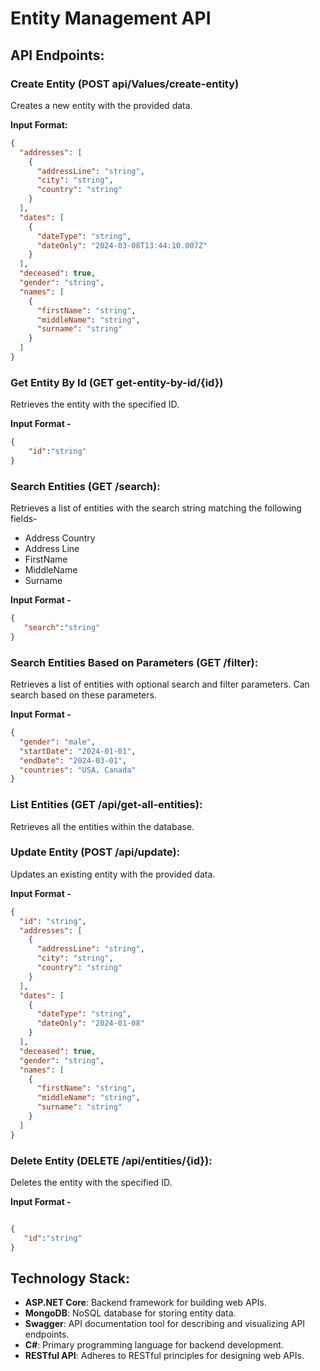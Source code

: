 # Entity Management API

## API Endpoints:

### Create Entity (POST api/Values/create-entity)
Creates a new entity with the provided data.

**Input Format:** 
```json
{
  "addresses": [
    {
      "addressLine": "string",
      "city": "string",
      "country": "string"
    }
  ],
  "dates": [
    {
      "dateType": "string",
      "dateOnly": "2024-03-08T13:44:10.007Z"
    }
  ],
  "deceased": true,
  "gender": "string",
  "names": [
    {
      "firstName": "string",
      "middleName": "string",
      "surname": "string"
    }
  ]
}
```

### Get Entity By Id (GET get-entity-by-id/{id})
Retrieves the entity with the specified ID.

**Input Format -**
```json
{
    "id":"string"
}
```

### Search Entities (GET /search):
Retrieves a list of entities with the search string matching the following fields-

-  Address Country
-  Address Line
-  FirstName
-  MiddleName
-  Surname

**Input Format -**
```json
{
   "search":"string"
}
```

### Search Entities Based on Parameters (GET /filter):
Retrieves a list of entities with optional search and filter parameters.
Can search based on these parameters.

**Input Format -**
```json
{
  "gender": "male",
  "startDate": "2024-01-01",
  "endDate": "2024-03-01",
  "countries": "USA, Canada"
}
```

### List Entities (GET /api/get-all-entities):

Retrieves all the entities within the database.



### Update Entity (POST /api/update):

Updates an existing entity with the provided data.

**Input Format -** 
```json
{
  "id": "string",
  "addresses": [
    {
      "addressLine": "string",
      "city": "string",
      "country": "string"
    }
  ],
  "dates": [
    {
      "dateType": "string",
      "dateOnly": "2024-01-08"
    }
  ],
  "deceased": true,
  "gender": "string",
  "names": [
    {
      "firstName": "string",
      "middleName": "string",
      "surname": "string"
    }
  ]
}
```

### Delete Entity (DELETE /api/entities/{id}):

Deletes the entity with the specified ID.

**Input Format -**
```json

{
   "id":"string"
}
```

## Technology Stack:

- **ASP.NET Core**: Backend framework for building web APIs.
- **MongoDB**: NoSQL database for storing entity data.
- **Swagger**: API documentation tool for describing and visualizing API endpoints.
- **C#**: Primary programming language for backend development.
- **RESTful API**: Adheres to RESTful principles for designing web APIs.
